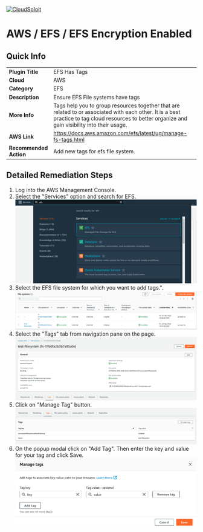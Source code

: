 [![CloudSploit](https://cloudsploit.com/img/logo-new-big-text-100.png "CloudSploit")](https://cloudsploit.com)

# AWS / EFS / EFS Encryption Enabled

## Quick Info

| | |
|-|-|
| **Plugin Title** | EFS Has Tags |
| **Cloud** | AWS |
| **Category** | EFS |
| **Description** | Ensure EFS File systems have tags |
| **More Info** | Tags help you to group resources together that are related to or associated with each other. It is a best practice to tag cloud resources to better organize and gain visibility into their usage. |
| **AWS Link** | https://docs.aws.amazon.com/efs/latest/ug/manage-fs-tags.html |
| **Recommended Action** | Add new tags for efs file system. |

## Detailed Remediation Steps

1. Log into the AWS Management Console.
2. Select the "Services" option and search for EFS.</br> <img src="/resources/aws/efs/efs-has-tags/step2.png"/>
3. Select the EFS file system for which you want to add tags.".</br> <img src="/resources/aws/efs/efs-has-tags/step3.png"/>
4. Select the "Tags" tab from navigation pane on the page.</br> <img src="/resources/aws/efs/efs-has-tags/step4.png"/>
5. Click on "Manage Tag" button.</br> <img src="/resources/aws/efs/efs-has-tags/step5.png"/>
6. On the popup modal click on "Add Tag". Then enter the key and value for your tag and click Save.</br> <img src="/resources/aws/efs/efs-has-tags/step6.png"/>


